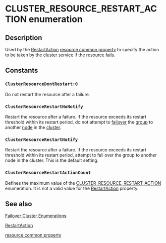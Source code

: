 # CLUSTER_RESOURCE_RESTART_ACTION enumeration

## Description

Used by the [RestartAction](https://learn.microsoft.com/previous-versions/windows/desktop/mscs/resources-restartaction) [resource common property](https://learn.microsoft.com/previous-versions/windows/desktop/mscs/resource-common-properties) to specify the action
to be taken by the [cluster service](https://learn.microsoft.com/previous-versions/windows/desktop/mscs/cluster-service) if the
[resource fails](https://learn.microsoft.com/previous-versions/windows/desktop/mscs/resource-failure).

## Constants

### `ClusterResourceDontRestart:0`

Do not restart the resource after a failure.

### `ClusterResourceRestartNoNotify`

Restart the resource after a failure. If the resource exceeds its restart threshold within its restart
period, do not attempt to [failover](https://learn.microsoft.com/previous-versions/windows/desktop/mscs/failover) the
[group](https://learn.microsoft.com/previous-versions/windows/desktop/mscs/groups) to another
[node](https://learn.microsoft.com/previous-versions/windows/desktop/mscs/nodes) in the
[cluster](https://learn.microsoft.com/previous-versions/windows/desktop/mscs/c-gly).

### `ClusterResourceRestartNotify`

Restart the resource after a failure. If the resource exceeds its restart threshold within its restart
period, attempt to fail over the group to another node in the cluster. This is the default setting.

### `ClusterResourceRestartActionCount`

Defines the maximum value of the
[CLUSTER_RESOURCE_RESTART_ACTION](https://learn.microsoft.com/previous-versions/windows/desktop/api/clusapi/ne-clusapi-cluster_resource_restart_action) enumeration. It is not a valid value for the
[RestartAction](https://learn.microsoft.com/previous-versions/windows/desktop/mscs/resources-restartaction) property.

## See also

[Failover Cluster Enumerations](https://learn.microsoft.com/previous-versions/windows/desktop/mscs/cluster-enumerations)

[RestartAction](https://learn.microsoft.com/previous-versions/windows/desktop/mscs/resources-restartaction)

[resource common property](https://learn.microsoft.com/previous-versions/windows/desktop/mscs/resource-common-properties)